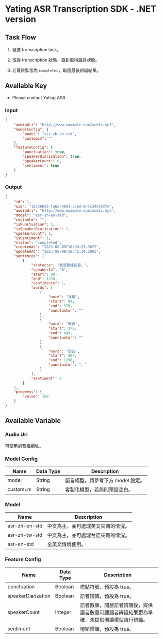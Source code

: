 # Yating ASR Transcription SDK - .NET version

## Task Flow

1. 發送 transcription task。

1. 取得 transcription 狀態，直到取得最終狀態。

1. 若最終狀態為 `completed`，取回最後辨識結果。

## Available Key

- Please contact Yating ASR

### Input

```JSON
{
    "audioUri": "http://www.example.com/audio.mp3",
    "modelConfig": {
        "model": "asr-zh-en-std",
        "customLm": ""
    },
    "featureConfig": {
        "punctuation": true,
        "speakerDiarization": true,
        "speakerCount": 0,
        "sentiment": true
    }
}
```

### Output

```JSON
{
    "id": 1,
    "uid": "15b36085-fa6d-4691-aced-ddbc34b9927e",
    "audioUri": "http://www.example.com/audio.mp3",
    "model": "asr-zh-en-std",
    "customLm": "",
    "isPunctuation": 1,
    "isSpeakerDiarization": 1,
    "speakerCount": 1,
    "isSentiment": 1,
    "status": "completed",
    "createdAt": "2023-08-09T10:39:23.807Z",
    "updatedAt": "2023-08-09T10:42:34.000Z",
    "sentences": [
        {
            "sentence": "我是雅婷語音。",
            "speakerId": "0",
            "start": 99,
            "end": 1298,
            "confidence": 1,
            "words": [
                {
                    "word": "我是",
                    "start": 99,
                    "end": 379,
                    "punctuator": ""
                },
                {
                    "word": "雅婷",
                    "start": 379,
                    "end": 499,
                    "punctuator": ""
                },
                {
                    "word": "語音",
                    "start": 499,
                    "end": 1298,
                    "punctuator": "。"
                }
            ],
            "sentiment": 0
        }
    ],
    "progress": {
        "value": 100
    }
}
```

## Available Variable

### Audio Uri

可使用的音檔網址。

### Model Config

| Name     | Data Type | Description                       |
| -------- | --------- | --------------------------------- |
| model    | String    | 語言模型，請參考下方 model 設定。 |
| customLm | String    | 客製化模型，若無則預設空白。      |

### Model

| Name          | Description                        |
| ------------- | ---------------------------------- |
| asr-zh-en-std | 中文為主，並可處理英文夾雜的情況。 |
| asr-zh-tw-std | 中文為主，並可處理台語夾雜的情況。 |
| asr-en-std    | 全英文情境使用。                   |

### Feature Config

| Name               | Data Type | Description                                                                              |
| ------------------ | --------- | ---------------------------------------------------------------------------------------- |
| punctuation        | Boolean   | 標點符號，預設為 true。                                                                  |
| speakerDiarization | Boolean   | 語者辨識，預設為 true。                                                                  |
| speakerCount       | Integer   | 語者數量，開啟語者辨識後，提供語者數量可讓語者辨識結果更為準確，未提供則讓模型自行辨識。 |
| sentiment          | Boolean   | 情緒辨識，預設為 true。                                                                  |
